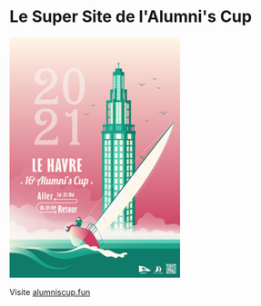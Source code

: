 # Le Super Site de l'Alumni's Cup

<img src="assets/img/affiches/web/vert.jpg" 
    alt="affiche 2021"
    width="300px">

Visite [alumniscup.fun](alumniscup.fun)


